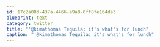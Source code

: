 ```yaml
---
id: 17c2a08d-437a-4466-a9a8-0ff8fe164da3
blueprint: text
category: twitter
title: "'@kimathomas Tequila: it's what's for lunch"
caption: "'@kimathomas Tequila: it's what's for lunch"
---
```


